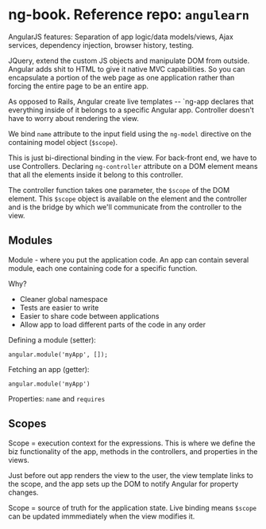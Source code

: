 # ng-book. Reference repo: `angulearn`

AngularJS features: Separation of app logic/data models/views, Ajax services, dependency injection, browser history, testing.

JQuery, extend the custom JS objects and manipulate DOM from outside. Angular adds shit to HTML to give it native MVC capabilities. So you can encapsulate a portion of the web page as one application rather than forcing the entire page to be an entire app.

As opposed to Rails, Angular create live templates -- `ng-app declares that everything inside of it belongs to a specific Angular app. Controller doesn't have to worry about rendering the view.

We bind `name` attribute to the input field using the `ng-model` directive on the containing model object (`$scope`).

This is just bi-directional binding in the view. For back-front end, we have to use Controllers. Declaring `ng-controller` attribute on a DOM element means that all the elements inside it belong to this controller.

The controller function takes one parameter, the `$scope` of the DOM element. This `$scope` object is available on the element and the controller and is the bridge by which we'll communicate from the controller to the view.

## Modules

Module - where you put the application code. An app can contain several module, each one containing code for a specific function.

Why?

- Cleaner global namespace
- Tests are easier to write
- Easier to share code between applications
- Allow app to load different parts of the code in any order

Defining a module (setter):

    angular.module('myApp', []);

Fetching an app (getter):

    angular.module('myApp')

Properties: `name` and `requires`

## Scopes

Scope = execution context for the expressions. This is where we define the biz functionality of the app, methods in the controllers, and properties in the views.

Just before out app renders the view to the user, the view template links to the scope, and the app sets up the DOM to notify Angular for property changes.

Scope = source of truth for the application state. Live binding means `$scope` can be updated immmediately when the view modifies it.


